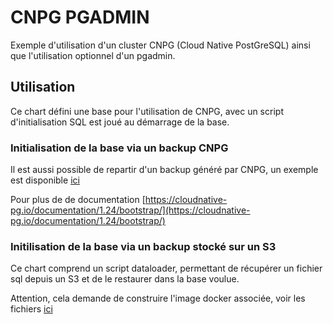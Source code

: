 # CNPG PGADMIN

Exemple d'utilisation d'un cluster CNPG (Cloud Native PostGreSQL) ainsi que l'utilisation optionnel d'un pgadmin.

## Utilisation

Ce chart défini une base pour l'utilisation de CNPG, avec un script d'initialisation SQL est joué au démarrage de la base.

### Initialisation de la base via un backup CNPG

Il est aussi possible de repartir d'un backup généré par CNPG, un exemple est disponible [ici](exemples/cnpg/cluster-from-backup.yaml)

Pour plus de de documentation [https://cloudnative-pg.io/documentation/1.24/bootstrap/](https://cloudnative-pg.io/documentation/1.24/bootstrap/)

### Initilisation de la base via un backup stocké sur un S3

Ce chart comprend un script dataloader, permettant de récupérer un fichier sql depuis un S3 et de le restaurer dans la base voulue.

Attention, cela demande de construire l'image docker associée, voir les fichiers [ici](exemples/dataloader/)